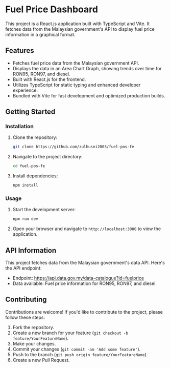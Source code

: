 # Fuel Price Dashboard

This project is a React.js application built with TypeScript and Vite. It fetches data from the Malaysian government's API to display fuel price information in a graphical format.

## Features

- Fetches fuel price data from the Malaysian government API.
- Displays the data in an Area Chart Graph, showing trends over time for RON95, RON97, and diesel.
- Built with React.js for the frontend.
- Utilizes TypeScript for static typing and enhanced developer experience.
- Bundled with Vite for fast development and optimized production builds.

## Getting Started

### Installation

1. Clone the repository:

    ```bash
    git clone https://github.com/zulhusni2003/fuel-pos-fe
    ```

2. Navigate to the project directory:

    ```bash
    cd fuel-pos-fe
    ```

3. Install dependencies:

    ```bash
    npm install
    ```

### Usage

1. Start the development server:

    ```bash
    npm run dev
    ```

2. Open your browser and navigate to `http://localhost:3000` to view the application.

## API Information

This project fetches data from the Malaysian government's data API. Here's the API endpoint:

- Endpoint: https://api.data.gov.my/data-catalogue?id=fuelprice
- Data available: Fuel price information for RON95, RON97, and diesel.

## Contributing

Contributions are welcome! If you'd like to contribute to the project, please follow these steps:

1. Fork the repository.
2. Create a new branch for your feature (`git checkout -b feature/YourFeatureName`).
3. Make your changes.
4. Commit your changes (`git commit -am 'Add some feature'`).
5. Push to the branch (`git push origin feature/YourFeatureName`).
6. Create a new Pull Request.
